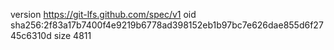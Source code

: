 version https://git-lfs.github.com/spec/v1
oid sha256:2f83a17b7400f4e9219b6778ad398152eb1b97bc7e626dae855d6f2745c6310d
size 4811
